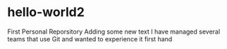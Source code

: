 # hello-world2
First Personal Reporsitory
Adding some new text
I have managed several teams that use Git and wanted to experience it first hand
